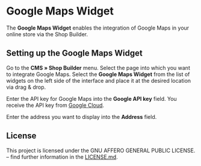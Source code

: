 # Google Maps Widget

The **Google Maps Widget** enables the integration of Google Maps in your online store via the Shop Builder.

##  Setting up the Google Maps Widget 

Go to the **CMS » Shop Builder** menu. Select the page into which you want to integrate Google Maps. Select the **Google Maps Widget** from the list of widgets on the left side of the interface and place it at the desired location via drag & drop.

Enter the API key for Google Maps into the **Google API key** field. You receive the API key from [Google Cloud](https://cloud.google.com/maps-platform/maps/?hl=en).

Enter the address you want to display into the **Address** field.

## License

This project is licensed under the GNU AFFERO GENERAL PUBLIC LICENSE. – find further information in the [LICENSE.md](https://github.com/plentymarkets/plugin-ceres/blob/stable/LICENSE.md).
